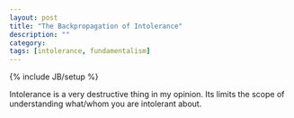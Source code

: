 ```yaml
---
layout: post
title: "The Backpropagation of Intolerance"
description: ""
category: 
tags: [intolerance, fundamentalism]
---
```

{% include JB/setup %}

Intolerance is a very destructive thing in my opinion. 
Its limits the scope of understanding what/whom you are intolerant about. 